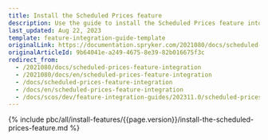 ```yaml
---
title: Install the Scheduled Prices feature
description: Use the guide to install the Scheduled Prices feature into your project.
last_updated: Aug 22, 2023
template: feature-integration-guide-template
originalLink: https://documentation.spryker.com/2021080/docs/scheduled-prices-feature-integration
originalArticleId: 9b64041e-a249-4675-8e39-82b016675f3c
redirect_from:
  - /2021080/docs/scheduled-prices-feature-integration
  - /2021080/docs/en/scheduled-prices-feature-integration
  - /docs/scheduled-prices-feature-integration
  - /docs/en/scheduled-prices-feature-integration
  - /docs/scos/dev/feature-integration-guides/202311.0/scheduled-prices-feature-integration.html
---
```


{% include pbc/all/install-features/{{page.version}}/install-the-scheduled-prices-feature.md %} <!-- To edit, see /_includes/pbc/all/install-features/202311.0/install-the-scheduled-prices-feature.md -->
